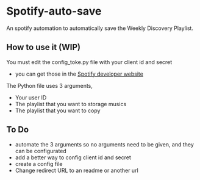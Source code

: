 # Spotify-auto-save
An spotify automation to automatically save the Weekly Discovery Playlist.

## How to use it (WIP)
You must edit the config_toke.py file with your client id and secret
 - you can get those in the <a href="https://developer.spotify.com" target="_blank">Spotify developer website</a>

The Python file uses 3 arguments,
 - Your user ID
 - The playlist that you want to storage musics
 - The playlist that you want to copy

## To Do
 - automate the 3 arguments so no arguments need to be given, and they can be configurated
 - add a better way to config client id and secret
 - create a config file
 - Change redirect URL to an readme or another url
